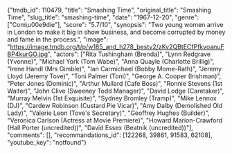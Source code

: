 {"tmdb_id": 110479, "title": "Smashing Time", "original_title": "Smashing Time", "slug_title": "smashing-time", "date": "1967-12-20", "genre": ["Com\u00e9die"], "score": "5.7/10", "synopsis": "Two young women arrive in London to make it big in show business, and become corrupted by money and fame in the process.", "image": "https://image.tmdb.org/t/p/w185_and_h278_bestv2/zKv2QBtECfPfkvoanuFBP4kurGO.jpg", "actors": ["Rita Tushingham (Brenda)", "Lynn Redgrave (Yvonne)", "Michael York (Tom Wabe)", "Anna Quayle (Charlotte Brillig)", "Irene Handl (Mrs Gimble)", "Ian Carmichael (Bobby Mome-Rath)", "Jeremy Lloyd (Jeremy Tove)", "Toni Palmer (Toni)", "George A. Cooper (Irishman)", "Peter Jones (Dominic)", "Arthur Mullard (Cafe Boss)", "Ronnie Stevens (1st Waiter)", "John Clive (Sweeney Todd Manager)", "David Lodge (Caretaker)", "Murray Melvin (1st Exquisite)", "Sydney Bromley (Tramp)", "Mike Lennox (DJ)", "Cardew Robinson (Custard Pie Vicar)", "Amy Dalby (Demolished Old Lady)", "Valerie Leon (Tove's Secretary)", "Geoffrey Hughes (Builder)", "Veronica Carlson (Actress at Movie Premiere)", "Howard Marion-Crawford (Hall Porter (uncredited))", "David Essex (Beatnik (uncredited))"], "comments": [], "recommandations_id": [122268, 39861, 91583, 62108], "youtube_key": "notfound"}